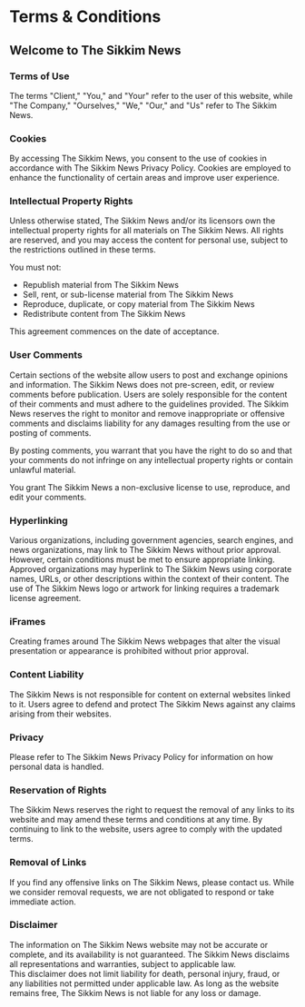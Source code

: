 # Terms & Conditions

## Welcome to The Sikkim News

### Terms of Use

The terms "Client," "You," and "Your" refer to the user of this website, while "The Company," "Ourselves," "We," "Our," and "Us" refer to The Sikkim News.

### Cookies

By accessing The Sikkim News, you consent to the use of cookies in accordance with The Sikkim News Privacy Policy. Cookies are employed to enhance the functionality of certain areas and improve user experience.

### Intellectual Property Rights

Unless otherwise stated, The Sikkim News and/or its licensors own the intellectual property rights for all materials on The Sikkim News. All rights are reserved, and you may access the content for personal use, subject to the restrictions outlined in these terms.

You must not:

- Republish material from The Sikkim News
- Sell, rent, or sub-license material from The Sikkim News
- Reproduce, duplicate, or copy material from The Sikkim News
- Redistribute content from The Sikkim News

This agreement commences on the date of acceptance.

### User Comments

Certain sections of the website allow users to post and exchange opinions and information. The Sikkim News does not pre-screen, edit, or review comments before publication. Users are solely responsible for the content of their comments and must adhere to the guidelines provided.
The Sikkim News reserves the right to monitor and remove inappropriate or offensive comments and disclaims liability for any damages resulting from the use or posting of comments.

By posting comments, you warrant that you have the right to do so and that your comments do not infringe on any intellectual property rights or contain unlawful material.

You grant The Sikkim News a non-exclusive license to use, reproduce, and edit your comments.

### Hyperlinking

Various organizations, including government agencies, search engines, and news organizations, may link to The Sikkim News without prior approval. However, certain conditions must be met to ensure appropriate linking.
Approved organizations may hyperlink to The Sikkim News using corporate names, URLs, or other descriptions within the context of their content. The use of The Sikkim News logo or artwork for linking requires a trademark license agreement.

### iFrames

Creating frames around The Sikkim News webpages that alter the visual presentation or appearance is prohibited without prior approval.

### Content Liability

The Sikkim News is not responsible for content on external websites linked to it. Users agree to defend and protect The Sikkim News against any claims arising from their websites.

### Privacy

Please refer to The Sikkim News Privacy Policy for information on how personal data is handled.

### Reservation of Rights

The Sikkim News reserves the right to request the removal of any links to its website and may amend these terms and conditions at any time. By continuing to link to the website, users agree to comply with the updated terms.

### Removal of Links

If you find any offensive links on The Sikkim News, please contact us. While we consider removal requests, we are not obligated to respond or take immediate action.

### Disclaimer

The information on The Sikkim News website may not be accurate or complete, and its availability is not guaranteed. The Sikkim News disclaims all representations and warranties, subject to applicable law.  
This disclaimer does not limit liability for death, personal injury, fraud, or any liabilities not permitted under applicable law. As long as the website remains free, The Sikkim News is not liable for any loss or damage.
